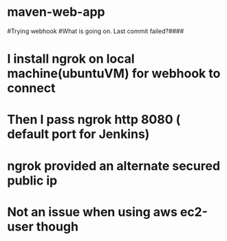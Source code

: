 # maven-web-app

#Trying webhook
#What is going on. Last commit failed?####
#
# I install ngrok on local machine(ubuntuVM) for webhook to connect
# Then I pass ngrok http 8080 ( default port for Jenkins)
# ngrok provided an alternate secured public ip
# Not an issue when using aws ec2-user though
